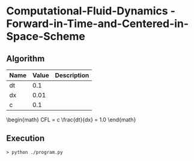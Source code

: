# Computational-Fluid-Dynamics - Forward-in-Time-and-Centered-in-Space-Scheme
## Algorithm
|	Name	|	Value	|	Description	|
|	---	|	---	|	---		|
|	dt	|	0.1	|			|
|	dx	|	0.01	|			|
|	c	|	0.1	|			|

\begin{math}
	CFL = c \frac{dt}{dx} = 1.0
\end{math}

## Execution
```
> python ./program.py
```
